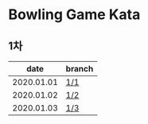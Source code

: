 # Bowling Game Kata

## 1차
date | branch
--- | ---
2020.01.01 | [1/1](https://github.com/darklibra/bowling-game-kata/tree/1/1)
2020.01.02 | [1/2](https://github.com/darklibra/bowling-game-kata/tree/1/2)
2020.01.03 | [1/3](https://github.com/darklibra/bowling-game-kata/tree/1/3)